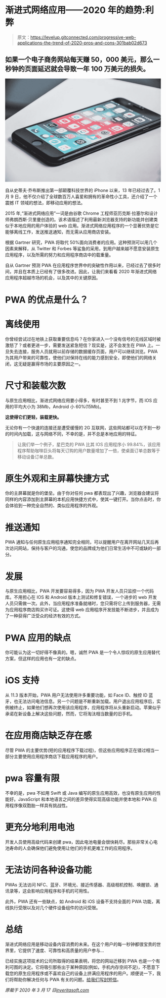 # 渐进式网络应用——2020 年的趋势:利弊

> 原文：<https://levelup.gitconnected.com/progressive-web-applications-the-trend-of-2020-pros-and-cons-301bab02d673>

## 如果一个电子商务网站每天赚 50，000 美元，那么一秒钟的页面延迟就会导致一年 100 万美元的损失。

![](img/b3d11c8644e069178e7ba2321b017cbe.png)

自从史蒂夫·乔布斯推出第一部颠覆科技世界的 iPhone 以来，13 年已经过去了。1 月 9 日，他不仅介绍了全球数百万人喜爱和拥有的革命性小工具，还介绍了一个震撼 IT 领域的想法，即移动应用的想法。

2015 年,“渐进式网络应用”一词是由谷歌 Chrome 工程师亚历克斯·拉塞尔和设计师弗朗西斯·贝里曼创造的。该术语描述了利用最新浏览器支持的新功能并创建类似于本地应用的用户体验的 web 应用。渐进式网络应用程序的一个显著优势是它能够离线工作，发送推送通知，而无需从应用商店安装。

根据 Gartner 研究，PWA 将取代 50%面向消费者的应用。这种预测可以用几个因素来解释，从 Twitter 和 Forbes 等鲨鱼的采用，到用户越来越不愿意安装原生应用程序，以及所需的努力和应用程序商店中的载重量。

自从 Gartner 预测 PWA 在应用程序世界中的突破性作用以来，已经过去了很多时间，并且在本质上已经有了很多改进。因此，让我们来看看 2020 年渐进式网络应用程序超越市场的机会，以及其中的关键原因。

# **PWA 的优点是什么？**

# **离线使用**

你曾经尝试过在地铁上获取重要信息吗？在你家进入一个没有信号的无线区域时被激怒了？或者更进一步，需要发送紧急短信？现实是，这不会发生在 PWA 上。一旦失去连接，服务人员就用以前存储的数据缓存页面，用户可以继续浏览。PWA 为其用户带来的可靠性，使他们对保持在线的能力感到安全，即使他们的网络关闭，这无疑是赢得市场的主要原因之一。

# **尺寸和装载次数**

与原生应用相比，渐进式网络应用要小得多，有时甚至不到 1 兆字节，而 IOS 应用的平均大小为 38Mb，Android 小 60%(15Mb)。

**这使得它们更轻，装载更快。**

无论你有一个快速的连接还是遭受缓慢的 2G 互联网，这些网站都可以在不到一秒的时间内加载，这与网络不同，不幸的是，并不总是本地应用的特征。

> 让我们举一个例子，星巴克的 PWA 比其 IOS 应用程序小 99.84%，该应用程序帮助咖啡巨头将每天订购的用户数量增加了一倍，使桌面订单总数等于移动设备订单总数。

# **原生外观和主屏幕快捷方式**

你的主屏幕就是你的堡垒。由于你对任何 pwa 都表现出了兴趣，浏览器会建议将同样的内容添加到主屏幕的本机应用快捷方式中，使其一键打开。当你点击时，你会体验到一种完全自然的、类似应用程序的外观。

# **推送通知**

PWA 通知与任何原生应用程序通知完全相同，可以提醒用户在离开网站几天后再次访问网站，保持与客户的沟通，使您的品牌成为他们日常生活中不可或缺的一部分。

# **发展**

与原生应用相比，PWA 开发要容易得多，因为 PWA 开发人员只监控一个代码库。不用担心在 IOS 和 Android 版本上测试和修复错误，一个进步的 web 开发人员只需做一次。此外，当应用程序准备就绪时，您只需将它上传到服务器，无需为应用程序商店购买许可证。这使得 web 应用程序开发技能不断进步，并且成为了一种获得广泛受众的经济有效的方式。

# **PWA 应用的缺点**

你可能认为这一切好得不像真的。嗯，诚然 PWA 是一个令人惊叹的原生应用替代方案，但这样的应用也有一定的缺点。

# **iOS 支持**

从 11.3 版本开始，PWA 用户无法使用许多重要功能，如 Face ID、触控 ID 蓝牙，也无法访问电池信息。另一个问题是不断重新加载。用户退出应用程序后，实例被终止，如果他们想再次使用该应用程序，应用程序将从头重新启动。苹果似乎承诺在新设备上解决这些问题，然而，它将淘汰相当数量的旧手机。

# **在应用商店缺乏存在感**

尽管 PWA 的主要优势(短的应用程序下载过程)，但这些应用程序正在错过相当一部分主要使用应用程序商店下载应用程序的用户。

# **pwa 容量有限**

不幸的是，pwa 不如用 Swift 或 Java 编写的原生应用高效，也没有原生应用的性能好。JavaScript 和本地语言之间的差异使得实现高级功能并使本地和 PWA 应用程序像双胞胎一样具有挑战性。

# **更充分地利用电池**

开发人员使用高级代码来创建 pwa，因此电池电量会很快耗尽。那些非常关心电池寿命的人会确保他们避免使用让他们的手机更难工作的应用程序。

# **无法访问各种设备功能**

PWAs 无法访问 NFC、蓝牙、环境光、接近传感器、高级相机控制、唤醒锁、通讯录等，这会影响应用程序和手机的可用性。

此外，PWA 还有一些缺点，如 Android 和 iOS 设备不支持全面的 PWA 功能，离线执行受限以及对几个硬件设备组件的访问受限。

# **总结**

渐进式网络应用是移动设备内容消费的未来。在这个用户的每一秒钟都很宝贵的世界里，它提供了速度、可靠性和高质量的用户参与…

已经实施这项技术的公司所取得的结果表明，将您的网站迁移到 PWA 也是一个有利可图的决定。它将吸引那些出于某种原因(例如，手机内存空间不足)，不愿意下载您的原生应用程序或不喜欢自己的设备上挤满应用程序的用户。顺便说一下，我们将帮助你解决任何与 PWA 有关的问题。[给我们写封短信](https://inveritasoft.com/blog/progressive-web-applications-the-trend-of-2020-pros-and-cons)。

*原载于 2020 年 3 月 17 日*[*inveritasoft.com*](https://inveritasoft.com/blog/progressive-web-applications-the-trend-of-2020-pros-and-cons)